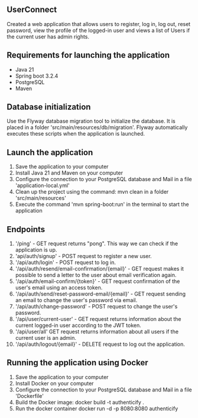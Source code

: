 ## UserConnect

Created a web application that allows users to register, log in, log out, reset password,
view the profile of the logged-in user and views a list of Users if the current user has admin rights.

## Requirements for launching the application
- Java 21
- Spring boot 3.2.4
- PostgreSQL
- Maven

## Database initialization
Use the Flyway database migration tool to initialize the database. 
It is placed in a folder 'src/main/resources/db/migration'.
Flyway automatically executes these scripts when the application is launched.

## Launch the application
1) Save the application to your computer
2) Install Java 21 and Maven on your computer
3) Configure the connection to your PostgreSQL database and Mail in a file 'application-local.yml'
4) Clean up the project using the command: mvn clean
in a folder 'src/main/resources'
5) Execute the command 'mvn spring-boot:run' in the terminal to start the application

## Endpoints
1) '/ping' - GET request returns "pong". This way we can check if the application is up.
2) 'api/auth/signup' - POST request to register a new user.
3) '/api/auth/login' - POST request to log in.
4) '/api/auth/resend/email-confirmation/{email}' - GET request makes it possible to send a letter 
to the user about email verification again.
5) '/api/auth/email-confirm/{token}' - GET request confirmation of the user's email using an access token.
6) '/api/auth/send/reset-password-email/{email}' - GET request sending an email to change the user's password via email.
7) '/api/auth/change-password' - POST request to change the user's password.
8) '/api/user/current-user' - GET request returns information about the current logged-in user according to the JWT token.
9) '/api/user/all' GET request returns information about all users if the current user is an admin.
10) '/api/auth/logout/{email}' - DELETE request to log out the application.

## Running the application using Docker
1) Save the application to your computer
2) Install Docker on your computer
3) Configure the connection to your PostgreSQL database and Mail in a file 'Dockerfile'
4) Build the Docker image:
   docker build -t authenticify .
5) Run the docker container
   docker run -d -p 8080:8080 authenticify
